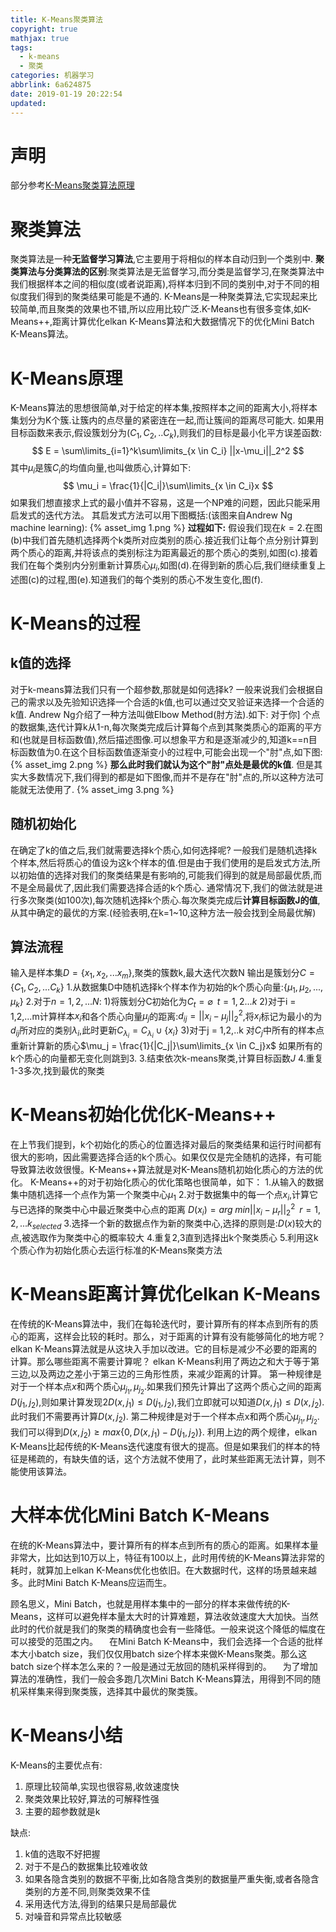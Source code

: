 ```yaml
---
title: K-Means聚类算法
copyright: true
mathjax: true
tags:
  - k-means
  - 聚类
categories: 机器学习
abbrlink: 6a624875
date: 2019-01-19 20:22:54
updated:
---
```

# 声明
部分参考[K-Means聚类算法原理](https://www.cnblogs.com/pinard/p/6164214.html)
# 聚类算法
聚类算法是一种**无监督学习算法**,它主要用于将相似的样本自动归到一个类别中.
**聚类算法与分类算法的区别**:聚类算法是无监督学习,而分类是监督学习,在聚类算法中我们根据样本之间的相似度(或者说距离),将样本归到不同的类别中,对于不同的相似度我们得到的聚类结果可能是不通的.
K-Means是一种聚类算法,它实现起来比较简单,而且聚类的效果也不错,所以应用比较广泛.K-Means也有很多变体,如K-Means++,距离计算优化elkan K-Means算法和大数据情况下的优化Mini Batch K-Means算法。
<!--more-->
# K-Means原理
K-Means算法的思想很简单,对于给定的样本集,按照样本之间的距离大小,将样本集划分为K个簇.让簇内的点尽量的紧密连在一起,而让簇间的距离尽可能大.
如果用目标函数来表示,假设簇划分为$(C_1,C_2,..C_k)$,则我们的目标是最小化平方误差函数:
$$
E = \sum\limits_{i=1}^k\sum\limits_{x \in C_i} ||x-\mu_i||_2^2
$$
其中$\mu_i$是簇$C_i$的均值向量,也叫做质心,计算如下:
$$
\mu_i = \frac{1}{|C_i|}\sum\limits_{x \in C_i}x
$$
如果我们想直接求上式的最小值并不容易，这是一个NP难的问题，因此只能采用启发式的迭代方法。
其启发式方法可以用下图概括:(该图来自Andrew Ng machine learning):
{% asset_img 1.png %}
**过程如下:**
假设我们现在$k=2$.在图(b)中我们首先随机选择两个k类所对应类别的质心.接近我们让每个点分别计算到两个质心的距离,并将该点的类别标注为距离最近的那个质心的类别,如图(c).接着我们在每个类别内分别重新计算质心$\mu_i$,如图(d).在得到新的质心后,我们继续重复上述图(c)的过程,图(e).知道我们的每个类别的质心不发生变化,图(f).
# K-Means的过程
## k值的选择
对于k-means算法我们只有一个超参数,那就是如何选择k?
一般来说我们会根据自己的需求以及先验知识选择一个合适的k值,也可以通过交叉验证来选择一个合适的k值.
Andrew Ng介绍了一种方法叫做Elbow Method(肘方法).如下:
对于你]
个点的数据集,迭代计算k从1-n,每次聚类完成后计算每个点到其聚类质心的距离的平方和(也就是目标函数值),然后描述图像.可以想象平方和是逐渐减少的,知道k==n目标函数值为0.在这个目标函数值逐渐变小的过程中,可能会出现一个"肘"点,如下图:
{% asset_img 2.png %}
**那么此时我们就认为这个"肘"点处是最优的k值**.
但是其实大多数情况下,我们得到的都是如下图像,而并不是存在"肘"点的,所以这种方法可能就无法使用了.
{% asset_img 3.png %}
## 随机初始化
在确定了k的值之后,我们就需要选择k个质心,如何选择呢?
一般我们是随机选择k个样本,然后将质心的值设为这k个样本的值.但是由于我们使用的是启发式方法,所以初始值的选择对我们的聚类结果是有影响的,可能我们得到的就是局部最优质,而不是全局最优了,因此我们需要选择合适的k个质心.
通常情况下,我们的做法就是进行多次聚类(如100次),每次随机选择k个质心.每次聚类完成后**计算目标函数J的值**,从其中确定的最优的方案.(经验表明,在k=1~10,这种方法一般会找到全局最优解)
## 算法流程
输入是样本集$D=\{x_1,x_2,...x_m\}$,聚类的簇数k,最大迭代次数N
输出是簇划分$C=\{C_1,C_2,...C_k\}$
1.从数据集D中随机选择k个样本作为初始的k个质心向量:$\{\mu_1,\mu_2,...,\mu_k\}$
2.对于$n = 1,2,...N$:
  1)将簇划分C初始化为$C_t = \varnothing \;\; t =1,2...k$
  2)对于i = 1,2,...m计算样本$x_i$和各个质心向量$\mu_j$的距离:$d_{ij} = ||x_i - \mu_j||_2^2$,将$x_i$标记为最小的为$d_{ij}$所对应的类别$\lambda_i$,此时更新$C_{\lambda_i} = C_{\lambda_i} \cup \{x_i\}$
  3)对于j = 1,2,..k 对$C_j$中所有的样本点重新计算新的质心$\mu_j = \frac{1}{|C_j|}\sum\limits_{x \in C_j}x$
  如果所有的k个质心的向量都无变化则跳到3.
3.结束依次k-means聚类,计算目标函数$J$
4.重复1-3多次,找到最优的聚类
# K-Means初始化优化K-Means++

在上节我们提到，k个初始化的质心的位置选择对最后的聚类结果和运行时间都有很大的影响，因此需要选择合适的k个质心。如果仅仅是完全随机的选择，有可能导致算法收敛很慢。K-Means++算法就是对K-Means随机初始化质心的方法的优化。
K-Means++的对于初始化质心的优化策略也很简单，如下：
1.从输入的数据集中随机选择一个点作为第一个聚类中心$\mu_1$
2.对于数据集中的每一个点$x_i$,计算它与已选择的聚类中心中最近聚类中心点的距离
$D(x_i) = arg\;min||x_i- \mu_r||_2^2\;\;r=1,2,...k_{selected}$
3.选择一个新的数据点作为新的聚类中心,选择的原则是:$D(x)$较大的点,被选取作为聚类中心的概率较大
4.重复2,3直到选择出k个聚类质心
5.利用这k个质心作为初始化质心去运行标准的K-Means聚类方法
# K-Means距离计算优化elkan K-Means
 在传统的K-Means算法中，我们在每轮迭代时，要计算所有的样本点到所有的质心的距离，这样会比较的耗时。那么，对于距离的计算有没有能够简化的地方呢？elkan K-Means算法就是从这块入手加以改进。它的目标是减少不必要的距离的计算。那么哪些距离不需要计算呢？
elkan K-Means利用了两边之和大于等于第三边,以及两边之差小于第三边的三角形性质，来减少距离的计算。
第一种规律是对于一个样本点$x$和两个质心$\mu_{j_1}, \mu_{j_2}$.如果我们预先计算出了这两个质心之间的距离$D(j_1,j_2)$,则如果计算发现$2D(x,j_1) \leq D(j_1,j_2)$,我们立即就可以知道$D(x,j_1) \leq D(x, j_2)$.此时我们不需要再计算$D(x, j_2)$.
第二种规律是对于一个样本点x和两个质心$\mu_{j_1}, \mu_{j_2}$.我们可以得到$D(x,j_2) \geq max\{0, D(x,j_1) - D(j_1,j_2)\}$.
利用上边的两个规律，elkan K-Means比起传统的K-Means迭代速度有很大的提高。但是如果我们的样本的特征是稀疏的，有缺失值的话，这个方法就不使用了，此时某些距离无法计算，则不能使用该算法。

# 大样本优化Mini Batch K-Means
  在统的K-Means算法中，要计算所有的样本点到所有的质心的距离。如果样本量非常大，比如达到10万以上，特征有100以上，此时用传统的K-Means算法非常的耗时，就算加上elkan K-Means优化也依旧。在大数据时代，这样的场景越来越多。此时Mini Batch K-Means应运而生。
 
  顾名思义，Mini Batch，也就是用样本集中的一部分的样本来做传统的K-Means，这样可以避免样本量太大时的计算难题，算法收敛速度大大加快。当然此时的代价就是我们的聚类的精确度也会有一些降低。一般来说这个降低的幅度在可以接受的范围之内。
　在Mini Batch K-Means中，我们会选择一个合适的批样本大小batch size，我们仅仅用batch size个样本来做K-Means聚类。那么这batch size个样本怎么来的？一般是通过无放回的随机采样得到的。
　为了增加算法的准确性，我们一般会多跑几次Mini Batch K-Means算法，用得到不同的随机采样集来得到聚类簇，选择其中最优的聚类簇。
# K-Means小结
K-Means的主要优点有:
 1. 原理比较简单,实现也很容易,收敛速度快
 2. 聚类效果比较好,算法的可解释性强
 3. 主要的超参数就是k

缺点:
 1. k值的选取不好把握
 2. 对于不是凸的数据集比较难收敛
 3. 如果各隐含类别的数据不平衡,比如各隐含类别的数据量严重失衡,或者各隐含类别的方差不同,则聚类效果不佳
 4. 采用迭代方法,得到的结果只是局部最优
 5. 对噪音和异常点比较敏感
 

